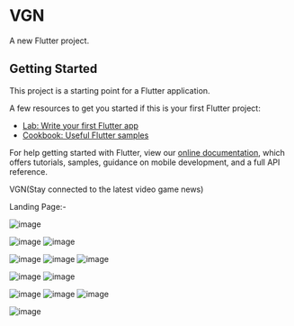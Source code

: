# VGN

A new Flutter project.

## Getting Started

This project is a starting point for a Flutter application.

A few resources to get you started if this is your first Flutter project:

- [Lab: Write your first Flutter app](https://flutter.dev/docs/get-started/codelab)
- [Cookbook: Useful Flutter samples](https://flutter.dev/docs/cookbook)

For help getting started with Flutter, view our
[online documentation](https://flutter.dev/docs), which offers tutorials,
samples, guidance on mobile development, and a full API reference.

VGN(Stay connected to the latest video game news)

Landing Page:-

![image](https://user-images.githubusercontent.com/72686609/150095190-523a0f33-2525-4380-8949-78022444c0ce.png)


![image](https://user-images.githubusercontent.com/72686609/150095425-a336d8a2-ad8c-4402-a38b-36484becc840.png)
![image](https://user-images.githubusercontent.com/72686609/150094791-9aa02b0a-ab5c-44e8-9621-2638e861ba45.png)

![image](https://user-images.githubusercontent.com/72686609/150094335-a8b9748f-f8f4-4044-b4c7-8c1064ce6360.png)
![image](https://user-images.githubusercontent.com/72686609/150094539-e88b0f9c-e1f4-4c02-a17a-a63493db55bc.png)
![image](https://user-images.githubusercontent.com/72686609/150097853-ea55175a-4d4d-4d70-993e-13e4a0a52649.png)

![image](https://user-images.githubusercontent.com/72686609/150096061-9becfbd4-ad46-4158-b2e9-932ef170e215.png)
![image](https://user-images.githubusercontent.com/72686609/150096663-c2f4616f-aa76-4cdd-8169-30775abfe414.png)

![image](https://user-images.githubusercontent.com/72686609/150096590-d51ff598-2792-407a-b87d-572b4ac6f850.png)
![image](https://user-images.githubusercontent.com/72686609/150097085-1360ffb3-7626-411f-85de-dc15a19a7d7f.png)
![image](https://user-images.githubusercontent.com/72686609/150097548-f1bd8d74-4128-4b42-ad63-5959680e6838.png)

![image](https://user-images.githubusercontent.com/72686609/150098113-ac01dd0e-3dc0-4053-a7cd-1f8b6a57ba2b.png)










